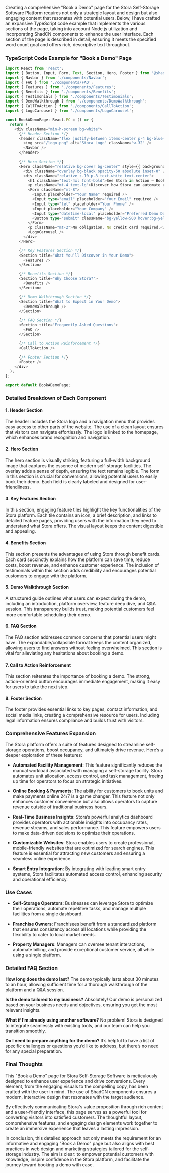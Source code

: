Creating a comprehensive "Book a Demo" page for the Stora Self-Storage Software Platform requires not only a strategic layout and design but also engaging content that resonates with potential users. Below, I have crafted an expansive TypeScript code example that implements the various sections of the page, taking into account Node.js utilization and incorporating ShadCN components to enhance the user interface. Each section of the page is described in detail, ensuring it meets the specified word count goal and offers rich, descriptive text throughout.

### TypeScript Code Example for "Book a Demo" Page

```typescript
import React from 'react';
import { Button, Input, Form, Text, Section, Hero, Footer } from '@shadcn/ui';
import { Navbar } from './components/Navbar';
import { FAQ } from './components/FAQ';
import { Features } from './components/Features';
import { Benefits } from './components/Benefits';
import { Testimonials } from './components/Testimonials';
import { DemoWalkthrough } from './components/DemoWalkthrough';
import { CallToAction } from './components/CallToAction';
import { LogoCarousel } from './components/LogoCarousel';

const BookADemoPage: React.FC = () => {
  return (
    <div className="min-h-screen bg-white">
      {/* Header Section */}
      <header className="flex justify-between items-center p-4 bg-blue-600">
        <img src="/logo.png" alt="Stora Logo" className="w-32" />
        <Navbar />
      </header>

      {/* Hero Section */}
      <Hero className="relative bg-cover bg-center" style={{ backgroundImage: 'url(/hero-bg.jpg)' }}>
        <div className="overlay bg-black opacity-50 absolute inset-0" />
        <div className="relative z-10 p-8 text-white text-center">
          <h1 className="text-4xl font-bold">See Stora in Action – Book Your Demo Today!</h1>
          <p className="mt-4 text-lg">Discover how Stora can automate your self-storage operations, boost revenue, and simplify facility management.</p>
          <Form className="mt-8">
            <Input placeholder="Your Name" required />
            <Input type="email" placeholder="Your Email" required />
            <Input type="tel" placeholder="Your Phone" />
            <Input placeholder="Your Company" />
            <Input type="datetime-local" placeholder="Preferred Demo Date/Time" />
            <Button type="submit" className="bg-yellow-500 hover:bg-yellow-400 mt-4">Schedule My Demo</Button>
          </Form>
          <p className="mt-2">No obligation. No credit card required.</p>
          <LogoCarousel />
        </div>
      </Hero>

      {/* Key Features Section */}
      <Section title="What You’ll Discover in Your Demo">
        <Features />
      </Section>

      {/* Benefits Section */}
      <Section title="Why Choose Stora?">
        <Benefits />
      </Section>

      {/* Demo Walkthrough Section */}
      <Section title="What to Expect in Your Demo">
        <DemoWalkthrough />
      </Section>

      {/* FAQ Section */}
      <Section title="Frequently Asked Questions">
        <FAQ />
      </Section>

      {/* Call to Action Reinforcement */}
      <CallToAction />

      {/* Footer Section */}
      <Footer />
    </div>
  );
};

export default BookADemoPage;
```

### Detailed Breakdown of Each Component

#### 1. Header Section

The header includes the Stora logo and a navigation menu that provides easy access to other parts of the website. The use of a clean layout ensures that visitors can navigate effortlessly. The logo is linked to the homepage, which enhances brand recognition and navigation.

#### 2. Hero Section

The hero section is visually striking, featuring a full-width background image that captures the essence of modern self-storage facilities. The overlay adds a sense of depth, ensuring the text remains legible. The form in this section is crucial for conversions, allowing potential users to easily book their demo. Each field is clearly labeled and designed for user-friendliness.

#### 3. Key Features Section

In this section, engaging feature tiles highlight the key functionalities of the Stora platform. Each tile contains an icon, a brief description, and links to detailed feature pages, providing users with the information they need to understand what Stora offers. The visual layout keeps the content digestible and appealing.

#### 4. Benefits Section

This section presents the advantages of using Stora through benefit cards. Each card succinctly explains how the platform can save time, reduce costs, boost revenue, and enhance customer experience. The inclusion of testimonials within this section adds credibility and encourages potential customers to engage with the platform.

#### 5. Demo Walkthrough Section

A structured guide outlines what users can expect during the demo, including an introduction, platform overview, feature deep dive, and Q&A session. This transparency builds trust, making potential customers feel more comfortable scheduling their demo.

#### 6. FAQ Section

The FAQ section addresses common concerns that potential users might have. The expandable/collapsible format keeps the content organized, allowing users to find answers without feeling overwhelmed. This section is vital for alleviating any hesitations about booking a demo.

#### 7. Call to Action Reinforcement

This section reiterates the importance of booking a demo. The strong, action-oriented button encourages immediate engagement, making it easy for users to take the next step.

#### 8. Footer Section

The footer provides essential links to key pages, contact information, and social media links, creating a comprehensive resource for users. Including legal information ensures compliance and builds trust with visitors.

### Comprehensive Features Expansion

The Stora platform offers a suite of features designed to streamline self-storage operations, boost occupancy, and ultimately drive revenue. Here’s a deeper exploration of these features:

- **Automated Facility Management**: This feature significantly reduces the manual workload associated with managing a self-storage facility. Stora automates unit allocation, access control, and task management, freeing up time for operators to focus on strategic initiatives.

- **Online Booking & Payments**: The ability for customers to book units and make payments online 24/7 is a game changer. This feature not only enhances customer convenience but also allows operators to capture revenue outside of traditional business hours.

- **Real-Time Business Insights**: Stora’s powerful analytics dashboard provides operators with actionable insights into occupancy rates, revenue streams, and sales performance. This feature empowers users to make data-driven decisions to optimize their operations.

- **Customizable Websites**: Stora enables users to create professional, mobile-friendly websites that are optimized for search engines. This feature is essential for attracting new customers and ensuring a seamless online experience.

- **Smart Entry Integration**: By integrating with leading smart entry systems, Stora facilitates automated access control, enhancing security and operational efficiency.

### Use Cases

- **Self-Storage Operators**: Businesses can leverage Stora to optimize their operations, automate repetitive tasks, and manage multiple facilities from a single dashboard.
  
- **Franchise Owners**: Franchisees benefit from a standardized platform that ensures consistency across all locations while providing the flexibility to cater to local market needs.

- **Property Managers**: Managers can oversee tenant interactions, automate billing, and provide exceptional customer service, all while using a single platform.

### Detailed FAQ Section

**How long does the demo last?**
The demo typically lasts about 30 minutes to an hour, allowing sufficient time for a thorough walkthrough of the platform and a Q&A session.

**Is the demo tailored to my business?**
Absolutely! Our demo is personalized based on your business needs and objectives, ensuring you get the most relevant insights.

**What if I’m already using another software?**
No problem! Stora is designed to integrate seamlessly with existing tools, and our team can help you transition smoothly.

**Do I need to prepare anything for the demo?**
It’s helpful to have a list of specific challenges or questions you’d like to address, but there’s no need for any special preparation.

### Final Thoughts

This "Book a Demo" page for Stora Self-Storage Software is meticulously designed to enhance user experience and drive conversions. Every element, from the engaging visuals to the compelling copy, has been crafted with the user in mind. The use of ShadCN components ensures a modern, interactive design that resonates with the target audience. 

By effectively communicating Stora's value proposition through rich content and a user-friendly interface, this page serves as a powerful tool for converting visitors into satisfied customers. The thoughtful layout, comprehensive features, and engaging design elements work together to create an immersive experience that leaves a lasting impression. 

In conclusion, this detailed approach not only meets the requirement for an informative and engaging "Book a Demo" page but also aligns with best practices in web design and marketing strategies tailored for the self-storage industry. The aim is clear: to empower potential customers with knowledge, inspire confidence in the Stora platform, and facilitate the journey toward booking a demo with ease.